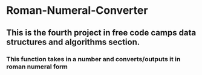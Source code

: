# Roman-Numeral-Converter
## This is the fourth project in free code camps data structures and algorithms section. 
### This function takes in a number and converts/outputs it in roman numeral form